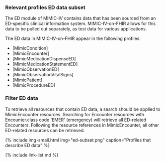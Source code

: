 ### Relevant profiles ED data subset
The ED module of MIMIC-IV contains data that has been sourced from an ED-specific clinical information system. MIMIC-IV-on-FHIR allows for this data to be pulled out separately, as test data for various applications.

The ED data in MIMIC-IV-on-FHIR appear in the following profiles:
- [MimicCondition]
- [MimicEncounter] 
- [MimicMedicationDispenseED]
- [MimicMedicationStatementED]
- [MimicObservationED]
- [MimicObservationVitalSigns]
- [MimicPatient]
- [MimicProcedureED]

### Filter ED data
To retrieve all resources that contain ED data, a search should be applied to MimicEncounter resources. Searching for Encounter resources with Encounter.class code 'EMER' (emergency) will retrieve all ED-related Encounters. Following the resource references in MimicEncounter, all other ED-related resources can be retrieved.

{% include img-small.html img="ed-subset.png" caption="Profiles that describe ED data" %}


{% include link-list.md %}